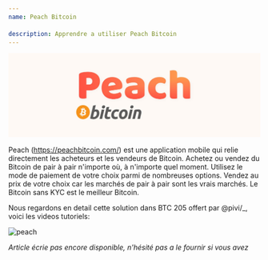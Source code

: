 ```yaml
---
name: Peach Bitcoin

description: Apprendre a utiliser Peach Bitcoin
---
```


![cover](assets/cover.jpeg)

Peach (https://peachbitcoin.com/) est une application mobile qui relie directement les acheteurs et les vendeurs de Bitcoin. Achetez ou vendez du Bitcoin de pair à pair n'importe où, à n'importe quel moment. Utilisez le mode de paiement de votre choix parmi de nombreuses options. Vendez au prix de votre choix car les marchés de pair à pair sont les vrais marchés. Le Bitcoin sans KYC est le meilleur Bitcoin.

Nous regardons en detail cette solution dans BTC 205 offert par @pivi/\_, voici les videos tutoriels:

![peach](https://youtu.be/ziwhv9KqVkM)

_Article écrie pas encore disponible, n'hésité pas a le fournir si vous avez_
